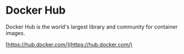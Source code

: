 # Docker Hub
Docker Hub is the world's largest library and community for container images.

[https://hub.docker.com/](https://hub.docker.com/)
